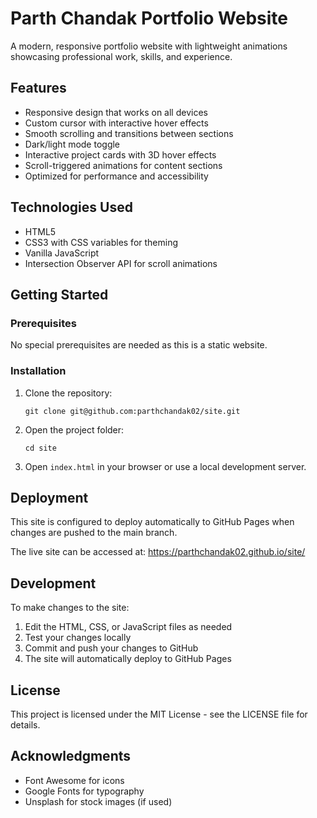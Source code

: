 # Parth Chandak Portfolio Website

A modern, responsive portfolio website with lightweight animations showcasing professional work, skills, and experience.

## Features

- Responsive design that works on all devices
- Custom cursor with interactive hover effects
- Smooth scrolling and transitions between sections
- Dark/light mode toggle
- Interactive project cards with 3D hover effects
- Scroll-triggered animations for content sections
- Optimized for performance and accessibility

## Technologies Used

- HTML5
- CSS3 with CSS variables for theming
- Vanilla JavaScript
- Intersection Observer API for scroll animations

## Getting Started

### Prerequisites

No special prerequisites are needed as this is a static website.

### Installation

1. Clone the repository:
   ```
   git clone git@github.com:parthchandak02/site.git
   ```

2. Open the project folder:
   ```
   cd site
   ```

3. Open `index.html` in your browser or use a local development server.

## Deployment

This site is configured to deploy automatically to GitHub Pages when changes are pushed to the main branch.

The live site can be accessed at: https://parthchandak02.github.io/site/

## Development

To make changes to the site:

1. Edit the HTML, CSS, or JavaScript files as needed
2. Test your changes locally
3. Commit and push your changes to GitHub
4. The site will automatically deploy to GitHub Pages

## License

This project is licensed under the MIT License - see the LICENSE file for details.

## Acknowledgments

- Font Awesome for icons
- Google Fonts for typography
- Unsplash for stock images (if used)
